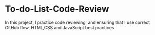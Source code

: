 # To-do-List-Code-Review
In this project, I practice code reviewing, and ensuring that I use correct GitHub flow, HTML,CSS and JavaScript best practices 
